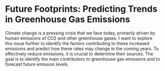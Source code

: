 # Future Footprints: Predicting Trends in Greenhouse Gas Emissions

Climate change is a pressing crisis that we face today, primarily driven by human emissions of CO2 and other greenhouse gases. I want to explore this issue further to identify the factors contributing to these increased emissions and predict how these rates may change in the coming years. To effectively reduce emissions, it is crucial to determine their sources. The goal is to identify the main contributors to greenhouse gas emissions and to forecast future emission levels.
